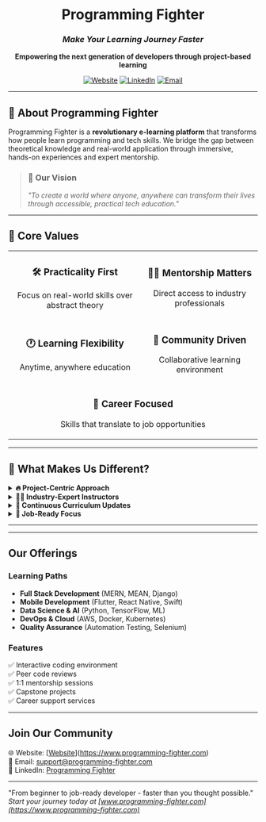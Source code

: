 <div align="center">

# Programming Fighter

### *Make Your Learning Journey Faster*

**Empowering the next generation of developers through project-based learning**

[![Website](https://img.shields.io/badge/Website-programming--fighter.com-blue?style=for-the-badge)](https://www.programming-fighter.com)
[![LinkedIn](https://img.shields.io/badge/LinkedIn-Programming%20Fighter-0077B5?style=for-the-badge&logo=linkedin)](https://linkedin.com/company/programming-fighter)
[![Email](https://img.shields.io/badge/Email-support%40programming--fighter.com-red?style=for-the-badge&logo=gmail)](mailto:support@programming-fighter.com)

---

</div>

## 🌟 About Programming Fighter

Programming Fighter is a **revolutionary e-learning platform** that transforms how people learn programming and tech skills. We bridge the gap between theoretical knowledge and real-world application through immersive, hands-on experiences and expert mentorship.

> ### 🎯 Our Vision
> *"To create a world where anyone, anywhere can transform their lives through accessible, practical tech education."*

---

## 💎 Core Values

<table>
<tr>
<td align="center">

### 🛠️ Practicality First
Focus on real-world skills over abstract theory

</td>
<td align="center">

### 👨‍🏫 Mentorship Matters
Direct access to industry professionals

</td>
</tr>
<tr>
<td align="center">

### 🕐 Learning Flexibility
Anytime, anywhere education

</td>
<td align="center">

### 🤝 Community Driven
Collaborative learning environment

</td>
</tr>
<tr>
<td colspan="2" align="center">

### 🎯 Career Focused
Skills that translate to job opportunities

</td>
</tr>
</table>

---

## 🚀 What Makes Us Different?

<details>
<summary><strong>🔥 Project-Centric Approach</strong></summary>

Unlike traditional courses, we structure **all learning around building actual applications** from day one. No more endless theory - you'll be coding real projects immediately.

</details>

<details>
<summary><strong>👨‍💻 Industry-Expert Instructors</strong></summary>

Our mentors are **active professionals from top tech companies**, not just academics. Learn from people who are currently solving real-world problems in the industry.

</details>

<details>
<summary><strong>🔄 Continuous Curriculum Updates</strong></summary>

We refresh our content **quarterly** to keep pace with industry changes. Stay ahead of the curve with the latest technologies and best practices.

</details>

<details>
<summary><strong>🎯 Job-Ready Focus</strong></summary>

Every path includes **resume prep, interview training, and portfolio building**. We don't just teach you to code - we prepare you for your dream job.

</details>

---

---

## Our Offerings

### Learning Paths
- **Full Stack Development** (MERN, MEAN, Django)
- **Mobile Development** (Flutter, React Native, Swift)
- **Data Science & AI** (Python, TensorFlow, ML)
- **DevOps & Cloud** (AWS, Docker, Kubernetes)
- **Quality Assurance** (Automation Testing, Selenium)

### Features
✅ Interactive coding environment  
✅ Peer code reviews  
✅ 1:1 mentorship sessions  
✅ Capstone projects  
✅ Career support services  

---

## Join Our Community

🌐 Website: [[Website](https://www.programming-fighter.com)](https://www.programming-fighter.com)  
📧 Email: support@programming-fighter.com  
💼 LinkedIn: [Programming Fighter](https://linkedin.com/company/programming-fighter)

---

"From beginner to job-ready developer - faster than you thought possible."  
*Start your journey today at [www.programming-fighter.com](https://www.programming-fighter.com)*
